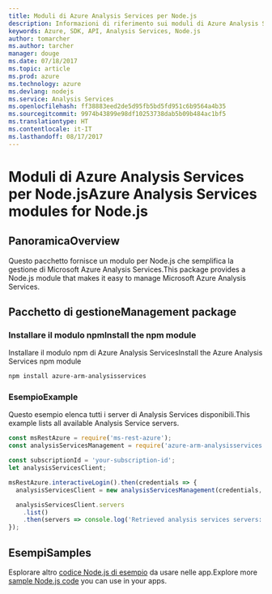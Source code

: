 ```yaml
---
title: Moduli di Azure Analysis Services per Node.js
description: Informazioni di riferimento sui moduli di Azure Analysis Services per Node.js
keywords: Azure, SDK, API, Analysis Services, Node.js
author: tomarcher
ms.author: tarcher
manager: douge
ms.date: 07/18/2017
ms.topic: article
ms.prod: azure
ms.technology: azure
ms.devlang: nodejs
ms.service: Analysis Services
ms.openlocfilehash: ff38883eed2de5d95fb5bd5fd951c6b9564a4b35
ms.sourcegitcommit: 9974b43899e98df10253738dab5b09b484ac1bf5
ms.translationtype: HT
ms.contentlocale: it-IT
ms.lasthandoff: 08/17/2017
---
```

# <a name="azure-analysis-services-modules-for-nodejs"></a><span data-ttu-id="cd431-104">Moduli di Azure Analysis Services per Node.js</span><span class="sxs-lookup"><span data-stu-id="cd431-104">Azure Analysis Services modules for Node.js</span></span>

## <a name="overview"></a><span data-ttu-id="cd431-105">Panoramica</span><span class="sxs-lookup"><span data-stu-id="cd431-105">Overview</span></span>
<span data-ttu-id="cd431-106">Questo pacchetto fornisce un modulo per Node.js che semplifica la gestione di Microsoft Azure Analysis Services.</span><span class="sxs-lookup"><span data-stu-id="cd431-106">This package provides a Node.js module that makes it easy to manage Microsoft Azure Analysis Services.</span></span>

## <a name="management-package"></a><span data-ttu-id="cd431-107">Pacchetto di gestione</span><span class="sxs-lookup"><span data-stu-id="cd431-107">Management package</span></span>

### <a name="install-the-npm-module"></a><span data-ttu-id="cd431-108">Installare il modulo npm</span><span class="sxs-lookup"><span data-stu-id="cd431-108">Install the npm module</span></span>

<span data-ttu-id="cd431-109">Installare il modulo npm di Azure Analysis Services</span><span class="sxs-lookup"><span data-stu-id="cd431-109">Install the Azure Analysis Services npm module</span></span>

```bash
npm install azure-arm-analysisservices
```

### <a name="example"></a><span data-ttu-id="cd431-110">Esempio</span><span class="sxs-lookup"><span data-stu-id="cd431-110">Example</span></span>

<span data-ttu-id="cd431-111">Questo esempio elenca tutti i server di Analysis Services disponibili.</span><span class="sxs-lookup"><span data-stu-id="cd431-111">This example lists all available Analysis Service servers.</span></span>

```javascript
const msRestAzure = require('ms-rest-azure');
const analysisServicesManagement = require('azure-arm-analysisservices');

const subscriptionId = 'your-subscription-id';
let analysisServicesClient;

msRestAzure.interactiveLogin().then(credentials => {
  analysisServicesClient = new analysisServicesManagement(credentials, subscriptionId);

  analysisServicesClient.servers
    .list()
    .then(servers => console.log('Retrieved analysis services servers: ', servers));
});
```

## <a name="samples"></a><span data-ttu-id="cd431-112">Esempi</span><span class="sxs-lookup"><span data-stu-id="cd431-112">Samples</span></span>

<span data-ttu-id="cd431-113">Esplorare altro [codice Node.js di esempio](https://azure.microsoft.com/resources/samples/?platform=nodejs) da usare nelle app.</span><span class="sxs-lookup"><span data-stu-id="cd431-113">Explore more [sample Node.js code](https://azure.microsoft.com/resources/samples/?platform=nodejs) you can use in your apps.</span></span>
